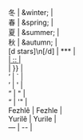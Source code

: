 <!DOCTYPE text/html>
<span title="winter">&#x51ac;</span> | &winter; | <br>
<span title="spring">&#x6625;</span> | &spring; | <br>
<span title="summer">&#x590f;</span> | &summer; | <br>
<span title="autumn">&#x79cb;</span> | &autumn; | <br>
[d stars]\n[/d] | *** | <br>
<a href=" | {{ | <br>
"> | :: | <br>
</a> | }} | <br>
&lsquo; | ` | <br>
&rsquo; | ' | <br>
&rdquo; | " | <br>
&ldquo; | '" | <br>
Fezhl&ecirc; | Fezhle | <br>
Yuril&ecirc; | Yurile | <br>
&mdash; | -- | <br>
